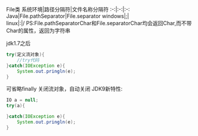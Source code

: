 <!--
 * @Author: 冰彦糖
 * @Date: 2020-03-29 16:00:30
 * @LastEditTime: 2020-03-30 17:27:55
 * @LastEditors: Please set LastEditors
 * @Description: In User Settings Ei
 * @FilePath: \undefinedd:\Github\Xmind-and-md\md\java\File.md
 -->
File类
系统环境|路径分隔符|文件名称分隔符
:-:|:-:|:-:
Java|File.pathSeparator|File.separator
windows|;|\
linux|:|/
PS:File.pathSeparatorChar和File.separatorChar均会返回Char,而不带Char的属性，返回为字符串

jdk1.7之后
```java
try(定义流对象){
    //try代码
}catch(IOException e){
    System.out.pringln(e);
}
```
可省略finally 关闭流对象，自动关闭
JDK9新特性:
```java
IO a = null;
try(a){

}catch(IOException e){
    System.out.pringln(e);
}
```